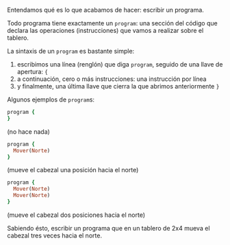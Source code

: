Entendamos qué es lo que acabamos de hacer: escribir un programa.

Todo programa tiene exactamente un `program`: una sección del código que declara las operaciones (instrucciones) que vamos a realizar sobre el tablero.

La sintaxis de un `program` es bastante simple:

1. escribimos una línea (renglón) que diga `program`, seguido de una llave de apertura: `{`
1. a continuación, cero o más instrucciones: una instrucción por línea
1. y finalmente, una última llave que cierra la que abrimos anteriormente `}`

Algunos ejemplos de `program`s:


```ruby
program {
}
```

(no hace nada)


```ruby
program {
  Mover(Norte)
}
```

(mueve el cabezal una posición hacia el norte)

```ruby
program {
  Mover(Norte)
  Mover(Norte)
}
```

(mueve el cabezal dos posiciones hacia el norte)

Sabiendo ésto, escribir un programa que en un tablero de 2x4 mueva el cabezal tres veces hacia el norte.